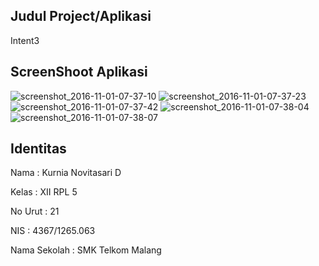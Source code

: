 ## Judul Project/Aplikasi
Intent3

## ScreenShoot Aplikasi 
![screenshot_2016-11-01-07-37-10](https://cloud.githubusercontent.com/assets/22719080/19877552/cc1de572-a012-11e6-97ca-434afc62d43b.png)
![screenshot_2016-11-01-07-37-23](https://cloud.githubusercontent.com/assets/22719080/19877554/d2093810-a012-11e6-98dd-e79ae17e8541.png)
![screenshot_2016-11-01-07-37-42](https://cloud.githubusercontent.com/assets/22719080/19877556/d7033122-a012-11e6-9b6a-3e1d8fcce5c4.png)
![screenshot_2016-11-01-07-38-04](https://cloud.githubusercontent.com/assets/22719080/19877560/dc9f0700-a012-11e6-9f99-bb39d1550e1b.png)
![screenshot_2016-11-01-07-38-07](https://cloud.githubusercontent.com/assets/22719080/19877566/e9ba1c4a-a012-11e6-8f51-c8f8a5d3bed0.png)

## Identitas
Nama : Kurnia Novitasari D

Kelas : XII RPL 5

No Urut : 21

NIS : 4367/1265.063

Nama Sekolah : SMK Telkom Malang
